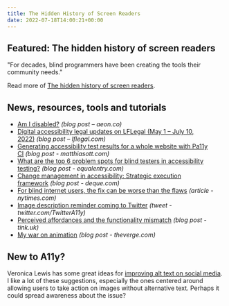 ```yaml
---
title: The Hidden History of Screen Readers
date: 2022-07-18T14:00:21+00:00
---
```


## Featured: The hidden history of screen readers

"For decades, blind programmers have been creating the tools their community needs."

Read more of [The hidden history of screen readers](https://www.theverge.com/23203911/screen-readers-history-blind-henter-curran-teh-nvda).

## News, resources, tools and tutorials

- [Am I disabled?](https://aeon.co/essays/what-does-it-mean-to-consider-yourself-a-disabled-person) *(blog post – aeon.co)*
- [Digital accessibility legal updates on LFLegal (May 1 – July 10, 2022)](https://www.lflegal.com/2022/07/july-legal-updates/) *(blog post – lflegal.com)*
- [Generating accessibility test results for a whole website with Pa11y CI](https://matthiasott.com/notes/generating-accessibility-test-results-with-pa11y-ci) *(blog post - matthiasott.com)*
- [What are the top 6 problem spots for blind testers in accessibility testing?](https://equalentry.com/accessibility-problems-blind-testers/) *(blog post - equalentry.com)*
- [Change management in accessibility: Strategic execution framework](https://www.deque.com/blog/change-management-in-accessibility-strategic-execution-framework/) *(blog post - deque.com)*
- [For blind internet users, the fix can be worse than the flaws](https://www.nytimes.com/2022/07/13/technology/ai-web-accessibility.html) *(article - nytimes.com)*
- [Image description reminder coming to Twitter](https://twitter.com/TwitterA11y/status/1547264351236669442) *(tweet - twitter.com/TwitterA11y)*
- [Perceived affordances and the functionality mismatch](https://tink.uk/perceived-affordances-and-the-functionality-mismatch/) *(blog post - tink.uk)*
- [My war on animation](https://www.theverge.com/23191768/animation-accessibility-neurodivergence) *(blog post - theverge.com)*

## New to A11y?

Veronica Lewis has some great ideas for [improving alt text on social media](https://veroniiiica.com/2022/07/15/improving-alt-text-features-on-social-media/). I like a lot of these suggestions, especially the ones centered around allowing users to take action on images without alternative text. Perhaps it could spread awareness about the issue?
